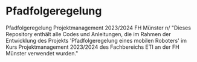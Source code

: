 # Pfadfolgeregelung
Pfadfolgeregelung Projektmanagement 2023/2024 FH Münster n/
"Dieses Repository enthält alle Codes und Anleitungen, die im Rahmen der Entwicklung des Projekts 'Pfadfolgeregelung eines mobilen Roboters' im Kurs Projektmanagement 2023/2024 des Fachbereichs ETI an der FH Münster verwendet wurden."
